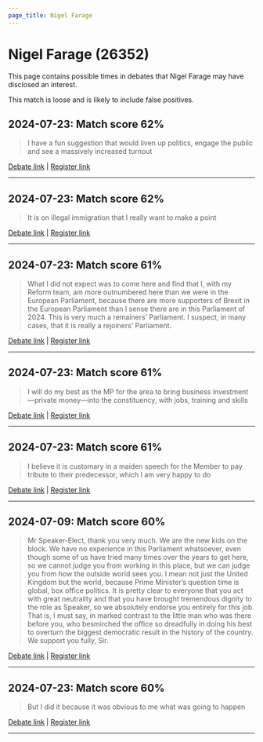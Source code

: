 ```yaml
---
page_title: Nigel Farage
---
```


# Nigel Farage  (26352)

This page contains possible times in debates that Nigel Farage may have disclosed an interest.

This match is loose and is likely to include false positives. 



## 2024-07-23: Match score 62%

>I have a fun suggestion that would liven up politics, engage the public and see a massively increased turnout

[Debate link](https://www.theyworkforyou.com/debates/?id=2024-07-23d.568.4) | [Register link](https://www.theyworkforyou.com/mp/26352/register)


---



## 2024-07-23: Match score 62%

>It is on illegal immigration that I really want to make a point

[Debate link](https://www.theyworkforyou.com/debates/?id=2024-07-23d.568.2) | [Register link](https://www.theyworkforyou.com/mp/26352/register)


---



## 2024-07-23: Match score 61%

>What I did not expect was to come here and find that I, with my Reform team, am more outnumbered here than we were in the European Parliament, because there are more supporters of Brexit in the European Parliament than I sense there are in this Parliament of 2024. This is very much a remainers’ Parliament. I suspect, in many cases, that it is really a rejoiners’ Parliament.

[Debate link](https://www.theyworkforyou.com/debates/?id=2024-07-23d.568.2) | [Register link](https://www.theyworkforyou.com/mp/26352/register)


---



## 2024-07-23: Match score 61%

>I will do my best as the MP for the area to bring business investment—private money—into the constituency, with jobs, training and skills

[Debate link](https://www.theyworkforyou.com/debates/?id=2024-07-23d.568.2) | [Register link](https://www.theyworkforyou.com/mp/26352/register)


---



## 2024-07-23: Match score 61%

>I believe it is customary in a maiden speech for the Member to pay tribute to their predecessor, which I am very happy to do

[Debate link](https://www.theyworkforyou.com/debates/?id=2024-07-23d.568.2) | [Register link](https://www.theyworkforyou.com/mp/26352/register)


---



## 2024-07-09: Match score 60%

>Mr Speaker-Elect, thank you very much. We are the new kids on the block. We have no experience in this Parliament whatsoever, even though some of us have tried many times over the years to get here, so we cannot judge you from working in this place, but we can judge you from how the outside world sees you. I mean not just the United Kingdom but the world, because Prime Minister’s question time is global, box office politics. It is pretty clear to everyone that you act with great neutrality and that you have brought tremendous dignity to the role as Speaker, so we absolutely endorse you entirely for this job. That is, I must say, in marked contrast to the little man who was there before you, who besmirched the office so dreadfully in doing his best to overturn the biggest democratic result in the history of the country. We support you fully, Sir.

[Debate link](https://www.theyworkforyou.com/debates/?id=2024-07-09a.10.1) | [Register link](https://www.theyworkforyou.com/mp/26352/register)


---



## 2024-07-23: Match score 60%

>But I did it because it was obvious to me what was going to happen

[Debate link](https://www.theyworkforyou.com/debates/?id=2024-07-23d.568.4) | [Register link](https://www.theyworkforyou.com/mp/26352/register)


---

